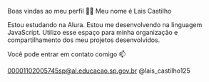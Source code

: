 Boas vindas ao meu perfil 💙💙
Meu nome é Lais Castilho

Estou estudando na Alura.
Estou me desenvolvendo na linguagem JavaScript.
Utilizo esse espaço para minha organização e compartilhamento dos meu projetos desenvolvidos.

Você pode entrar em contato comigo 📫

00001102005745sp@al.educacao.sp.gov.br
@lais_castilho125
